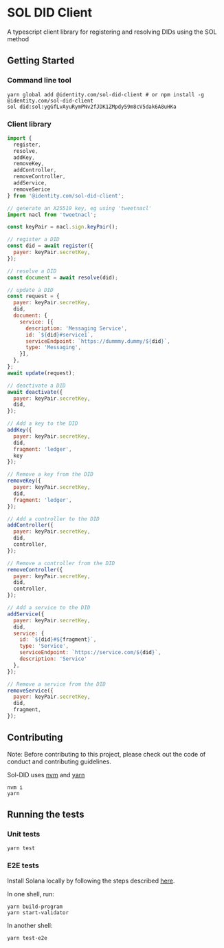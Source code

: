 # SOL DID Client

A typescript client library for registering and resolving DIDs using the SOL method

## Getting Started

### Command line tool

```shell
yarn global add @identity.com/sol-did-client # or npm install -g @identity.com/sol-did-client
sol did:sol:ygGfLvAyuRymPNv2fJDK1ZMpdy59m8cV5dak6A8uHKa
```

### Client library

```js
import {
  register, 
  resolve, 
  addKey, 
  removeKey, 
  addController, 
  removeController, 
  addService, 
  removeSerice
} from '@identity.com/sol-did-client';

// generate an X25519 key, eg using 'tweetnacl'
import nacl from 'tweetnacl';

const keyPair = nacl.sign.keyPair();

// register a DID
const did = await register({
  payer: keyPair.secretKey,
});

// resolve a DID
const document = await resolve(did);

// update a DID
const request = {
  payer: keyPair.secretKey,
  did,
  document: {
    service: [{
      description: 'Messaging Service',
      id: `${did}#service1`,
      serviceEndpoint: `https://dummmy.dummy/${did}`,
      type: 'Messaging',
    }],
  },
};
await update(request);

// deactivate a DID
await deactivate({
  payer: keyPair.secretKey,
  did,
});

// Add a key to the DID
addKey({
  payer: keyPair.secretKey,
  did,
  fragment: 'ledger',
  key
});

// Remove a key from the DID
removeKey({
  payer: keyPair.secretKey,
  did,
  fragment: 'ledger',
});

// Add a controller to the DID
addController({
  payer: keyPair.secretKey,
  did,
  controller,
});

// Remove a controller from the DID
removeController({
  payer: keyPair.secretKey,
  did,
  controller,
});

// Add a service to the DID
addService({
  payer: keyPair.secretKey,
  did,
  service: {
    id: `${did}#${fragment}`,
    type: 'Service',
    serviceEndpoint: `https://service.com/${did}`,
    description: 'Service'
  },
});

// Remove a service from the DID
removeService({
  payer: keyPair.secretKey,
  did,
  fragment,
});
```

## Contributing

Note: Before contributing to this project, please check out the code of conduct and contributing guidelines.

Sol-DID uses [nvm](https://github.com/nvm-sh/nvm) and [yarn](https://yarnpkg.com/)

```shell
nvm i
yarn
```

## Running the tests

### Unit tests

```shell
yarn test
```

### E2E tests

Install Solana locally by following the steps described [here](https://docs.solana.com/cli/install-solana-cli-tools).

In one shell, run:

```shell
yarn build-program
yarn start-validator
```

In another shell:

```shell
yarn test-e2e
```
